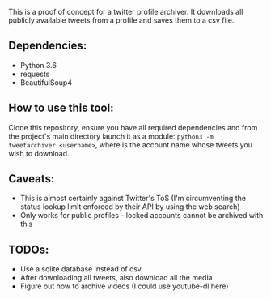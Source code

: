 This is a proof of concept for a twitter profile archiver. It downloads all publicly available tweets from a profile and saves them to a csv file.

## Dependencies:
- Python 3.6
- requests
- BeautifulSoup4

## How to use this tool:
Clone this repository, ensure you have all required dependencies and from the project's main directory launch it as a module: `python3 -m tweetarchiver <username>`, where <username> is the account name whose tweets you wish to download.

## Caveats:
- This is almost certainly against Twitter's ToS (I'm circumventing the status lookup limit enforced by their API by using the web search)
- Only works for public profiles - locked accounts cannot be archived with this

## TODOs:
- Use a sqlite database instead of csv
- After downloading all tweets, also download all the media
- Figure out how to archive videos (I could use youtube-dl here)
